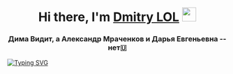 <h1 align="center">Hi there, I'm <a href="https://daniilshat.ru/" target="_blank">Dmitry LOL</a> 
<img src="https://github.com/blackcater/blackcater/raw/main/images/Hi.gif" height="32"/></h1>
<h3 align="center">Дима Видит, а Александр Мраченков и Дарья Евгеньевна -- нет🇺</h3>

[![Typing SVG](https://readme-typing-svg.herokuapp.com?color=%2336BCF7&lines=HAHAHA+LOL+HAHAHAHA+LMAO)](https://git.io/typing-svg)
